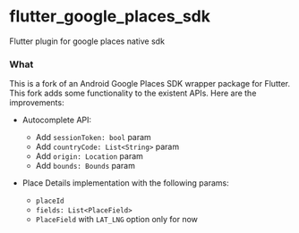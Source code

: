 # flutter_google_places_sdk
Flutter plugin for google places native sdk

### What

This is a fork of an Android Google Places SDK wrapper package for Flutter.
This fork adds some functionality to the existent APIs. Here are the improvements:
- Autocomplete API:
  - Add `sessionToken: bool` param
  - Add `countryCode: List<String>` param
  - Add `origin: Location` param
  - Add `bounds: Bounds` param

- Place Details implementation with the following params:
  - `placeId`
  - `fields: List<PlaceField>`
  - `PlaceField` with `LAT_LNG` option only for now
